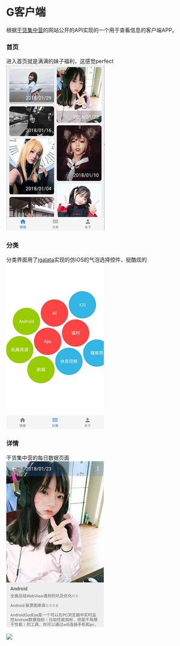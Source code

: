 # G客户端
根据[干货集中营](http://gank.io)的网站公开的API实现的一个用于查看信息的客户端APP。

### 首页
进入首页就是满满的妹子福利，这感觉perfect
<br/>
![image](index.jpg)
### 分类
分类界面用了[igalata](https://github.com/igalata/Bubble-Picker)实现的仿iOS的气泡选择控件，挺酷炫的
<br/>
![image](sort.jpg)
### 详情
干货集中营的每日数据页面
<br/>
![image](detail.jpg)

<a href="https://play.google.com/store/apps/details?id=com.sjl.gankapp" target="_blank"><img src="http://www.android.com/images/brand/get_it_on_play_logo_large.png"/></a>